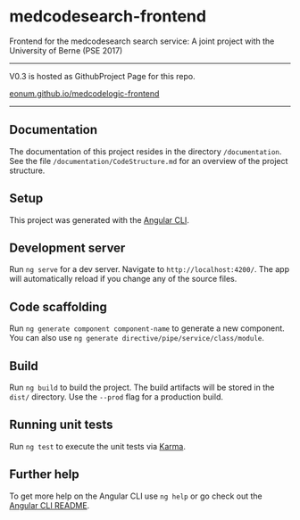 # medcodesearch-frontend

Frontend for the medcodesearch search service: A joint project with the University of Berne (PSE 2017)

--------------------------------------------

V0.3 is hosted as GithubProject Page for this repo.

[eonum.github.io/medcodelogic-frontend](https://eonum.github.io/medcodelogic-frontend)

----------------------------------------------
## Documentation

The documentation of this project resides in the directory `/documentation`. See the file
`/documentation/CodeStructure.md` for an overview of the project structure.

## Setup
This project was generated with the [Angular CLI](https://angular.io/docs/ts/latest/cli-quickstart.html).

## Development server
Run `ng serve` for a dev server. Navigate to `http://localhost:4200/`. The app will automatically reload if you change any of the source files.

## Code scaffolding

Run `ng generate component component-name` to generate a new component. You can also use `ng generate directive/pipe/service/class/module`.

## Build

Run `ng build` to build the project. The build artifacts will be stored in the `dist/` directory. Use the `--prod` flag for a production build.

## Running unit tests

Run `ng test` to execute the unit tests via [Karma](https://karma-runner.github.io).

## Further help

To get more help on the Angular CLI use `ng help` or go check out the [Angular CLI README](https://github.com/angular/angular-cli/blob/master/README.md).
